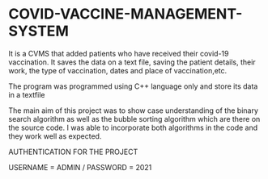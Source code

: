 # COVID-VACCINE-MANAGEMENT-SYSTEM
It is a CVMS that added patients who have received their covid-19 vaccination. It saves the data on a text file, saving the patient details, their work, the type of vaccination, dates and place of vaccination,etc.

The program was programmed using C++ language only and store its data in a textfile

The main aim of this project was to show case understanding of the binary search algorithm as well as the bubble sorting algorithm which are there on the source code. I was able to incorporate both algorithms in the code and they work well as expected.

AUTHENTICATION FOR THE PROJECT

USERNAME = ADMIN    /
PASSWORD = 2021
